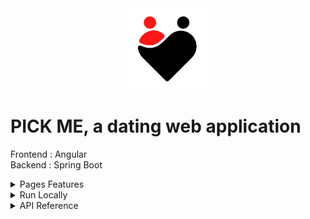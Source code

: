 <div align="center">
<img height="130px" width="130px" src="./src/assets/images/Logo.png">
</div>
  
# PICK ME, a dating web application

Frontend : Angular
<br>
Backend : Spring Boot

<details>
  <summary>Pages Features</summary>

### Connect

- Register by completing mandatory information with form control
- Login with failure animation for bad credentials
- Logout is available on menu once logged in

### Select

- View profiles that are similar to yours by distance
- Swipe profiles and go back if you want to
- Like or Dislike a profile
- Match animation
- View more information about a profile

### Profile

- Add or Delete pictures and Select main profile picture
- Modify your profile
- Cancel modifications retrieves previous profile information
- Delete your account (needs confirmation)

### Match

- View profiles that matched with you
- Search a user
- Dislike a profile
- View more information about a profile and messages
- Add, Update or Delete a message

### Admin

- Admin role needed to view this page
- Search users by nickname, gender, age or max distance
- View more information about a profile
- Delete a user

### More Info

- View full user profile
- Swiper user pictures
- Like, Dislike or Delete if you are an admin user

### Notifications

- First notification says welcome, you can start by completing your profile
- New notification for each message or match
- Mark notifications as seen

</details>

<details>
  <summary>Run Locally</summary>

### Clone the project

```bash
  git clone https://github.com/Brice150/PICKME.git
```

### Go to backend directory

    --> Run application on Intellij

### Install dependencies

```bash
  npm install
```

### Start the server

```bash
  ng serve -o
```

</details>

<details>
  <summary>API Reference</summary>

  <br>

  <details>
  <summary>Connection</summary>

### Register

```http
  POST /registration
```

### Login

```http
  GET /login
```

### Logout

```http
  GET /logout
```

  </details>

  <details>
  <summary>Admin</summary>

### Get all users

```http
  GET /admin/all/${page}
```

### Delete user

```http
  DELETE /admin/${userId}
```

  </details>

  <details>
  <summary>User</summary>

### Get all selected users

```http
  GET /user/all/${page}
```

### Get connected user

```http
  GET /user
```

### Update user

```http
  PUT /user
```

### Delete connected user

```http
  DELETE /user
```

  </details>

  <details>
  <summary>Message</summary>

### Add message

```http
  POST /message
```

### Update message

```http
  PUT /message
```

### Delete message

```http
  DELETE /message/${messageId}
```

  </details>

  <details>
  <summary>Like</summary>

### Add like

```http
  POST /like/${userId}
```

  </details>

  <details>
  <summary>Dislike</summary>

### Add dislike

```http
  POST /dislike/${userId}
```

  </details>

  <details>
  <summary>Picture</summary>

### Add picture

```http
  POST /picture
```

### Select main picture

```http
  PUT /picture/${pictureId}
```

### Delete picture

```http
  DELETE /picture/${pictureId}
```

  </details>

  <details>
  <summary>Match</summary>

### Get all user matches

```http
  GET /match/all
```

  </details>

  <details>
  <summary>Notification</summary>

### Get all user notifications

```http
  GET /notification/all
```

### mark all user notifications as seen

```http
  POST /notification
```

  </details>

</details>
